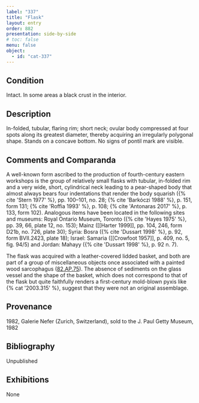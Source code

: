 ```yaml
---
label: "337"
title: "Flask"
layout: entry
order: 882
presentation: side-by-side
# toc: false
menu: false
object:
  - id: "cat-337"
---
```


## Condition

Intact. In some areas a black crust in the interior.

## Description

In-folded, tubular, flaring rim; short neck; ovular body compressed at four spots along its greatest diameter, thereby acquiring an irregularly polygonal shape. Stands on a concave bottom. No signs of pontil mark are visible.

## Comments and Comparanda

A well-known form ascribed to the production of fourth-century eastern workshops is the group of relatively small flasks with tubular, in-folded rim and a very wide, short, cylindrical neck leading to a pear-shaped body that almost always bears four indentations that render the body squarish ({% cite 'Stern 1977' %}, pp. 100–101, no. 28; {% cite 'Barkóczi 1988' %}, p. 151, form 131; {% cite 'Roffia 1993' %}, p. 108; {% cite 'Antonaras 2017' %}, p. 133, form 102). Analogous items have been located in the following sites and museums: Royal Ontario Museum, Toronto ({% cite 'Hayes 1975' %}, pp. 39, 66, plate 12, no. 153); Mainz ([[Harter 1999]], pp. 104, 246, form D21b, no. 726, plate 30); Syria: Bosra ({% cite 'Dussart 1998' %}, p. 92, form BVII.2423, plate 18); Israel: Samaria ([[Crowfoot 1957]], p. 409, no. 5, fig. 94/5) and Jordan: Mahayy ({% cite 'Dussart 1998' %}, p. 92 n. 7).

The flask was acquired with a leather-covered lidded basket, and both are part of a group of miscellaneous objects once associated with a painted wood sarcophagus ([82.AP.75](https://www.getty.edu/art/collection/object/105Z1T)). The absence of sediments on the glass vessel and the shape of the basket, which does not correspond to that of the flask but quite faithfully renders a first-century mold-blown pyxis like {% cat '2003.315' %}, suggest that they were not an original assemblage.

## Provenance

1982, Galerie Nefer (Zurich, Switzerland), sold to the J. Paul Getty Museum, 1982

## Bibliography

Unpublished

## Exhibitions

None